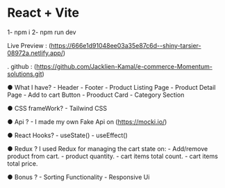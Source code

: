 # React + Vite
 
 1- npm i
 2- npm run dev


Live Preview : (https://666e1d91048ee03a35e87c6d--shiny-tarsier-08972a.netlify.app/)

.
github : (https://github.com/Jacklien-Kamal/e-commerce-Momentum-solutions.git)

● What I have?
    - Header
    - Footer 
    - Product Listing Page
    - Product Detail Page
    - Add to cart Button
    - Prooduct Card
    - Category Section


● CSS frameWork?
    - Tailwind CSS

● Api ?
    - I made my own Fake Api on (https://mocki.io/)


● React Hooks?
    - useState()
    - useEffect()

● Redux ?
    I used Redux for managing the cart state on:
        - Add/remove product from cart.
        - product quantity.
        - cart items total count.
        - cart items total price.

● Bonus ?
    - Sorting Functionality
    - Responsive Ui